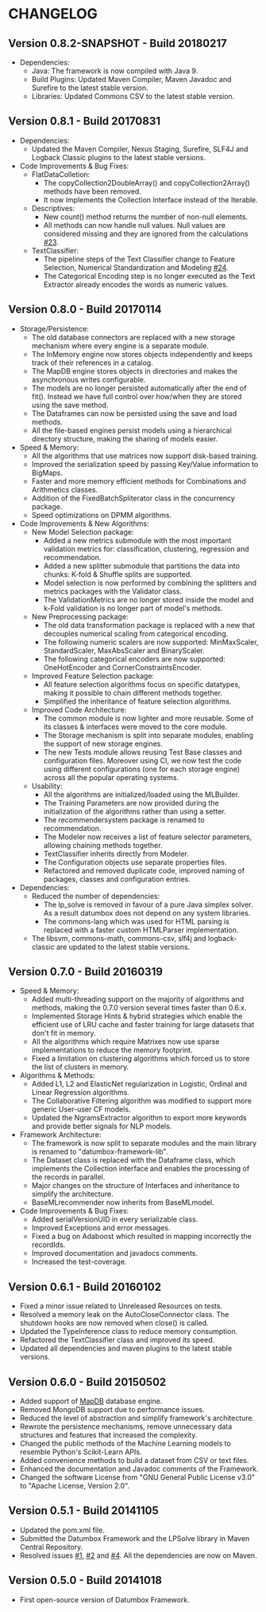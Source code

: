 CHANGELOG
=========

Version 0.8.2-SNAPSHOT - Build 20180217
---------------------------------------

- Dependencies:
    - Java: The framework is now compiled with Java 9.
    - Build Plugins: Updated Maven Compiler, Maven Javadoc and Surefire to the latest stable version.
	- Libraries: Updated Commons CSV to the latest stable version.

Version 0.8.1 - Build 20170831
------------------------------

- Dependencies:
	- Updated the Maven Compiler, Nexus Staging, Surefire, SLF4J and Logback Classic plugins to the latest stable versions. 
- Code Improvements & Bug Fixes:
	- FlatDataColletion:
		- The copyCollection2DoubleArray() and copyCollection2Array() methods have been removed.
		- It now implements the Collection Interface instead of the Iterable.
	- Descriptives:
		- New count() method returns the number of non-null elements.
		- All methods can now handle null values. Null values are considered missing and they are ignored from the calculations [#23](https://github.com/datumbox/datumbox-framework/issues/23).
	- TextClassifier:
		- The pipeline steps of the Text Classifier change to Feature Selection, Numerical Standardization and Modeling [#24](https://github.com/datumbox/datumbox-framework/issues/24).
		- The Categorical Encoding step is no longer executed as the Text Extractor already encodes the words as numeric values.

Version 0.8.0 - Build 20170114
------------------------------

- Storage/Persistence:
    - The old database connectors are replaced with a new storage mechanism where every engine is a separate module.
    - The InMemory engine now stores objects independently and keeps track of their references in a catalog.
    - The MapDB engine stores objects in directories and makes the asynchronous writes configurable.
    - The models are no longer persisted automatically after the end of fit(). Instead we have full control over how/when they are stored using the save method.
    - The Dataframes can now be persisted using the save and load methods.
    - All the file-based engines persist models using a hierarchical directory structure, making the sharing of models easier.
- Speed & Memory:
    - All the algorithms that use matrices now support disk-based training.
    - Improved the serialization speed by passing Key/Value information to BigMaps.
    - Faster and more memory efficient methods for Combinations and Arithmetics classes.
    - Addition of the FixedBatchSpliterator class in the concurrency package.
    - Speed optimizations on DPMM algorithms.
- Code Improvements & New Algorithms:
    - New Model Selection package:
        - Added a new metrics submodule with the most important validation metrics for: classification, clustering, regression and recommendation.
        - Added a new splitter submodule that partitions the data into chunks: K-fold & Shuffle splits are supported.
        - Model selection is now performed by combining the splitters and metrics packages with the Validator class.
        - The ValidationMetrics are no longer stored inside the model and k-Fold validation is no longer part of model's methods.
    - New Preprocessing package:
        - The old data transformation package is replaced with a new that decouples numerical scaling from categorical encoding.
        - The following numeric scalers are now supported: MinMaxScaler, StandardScaler, MaxAbsScaler and BinaryScaler.
        - The following categorical encoders are now supported: OneHotEncoder and CornerConstraintsEncoder.
    - Improved Feature Selection package:
        - All feature selection algorithms focus on specific datatypes, making it possible to chain different methods together.
        - Simplified the inheritance of feature selection algorithms.
    - Improved Code Architecture:
        - The common module is now lighter and more reusable. Some of its classes & interfaces were moved to the core module.
        - The Storage mechanism is split into separate modules, enabling the support of new storage engines.
        - The new Tests module allows reusing Test Base classes and configuration files. Moreover using CI, we now test the code using different configurations (one for each storage engine) across all the popular operating systems.
    - Usability:
        - All the algorithms are initialized/loaded using the MLBuilder.
        - The Training Parameters are now provided during the initialization of the algorithms rather than using a setter.
        - The recommendersystem package is renamed to recommendation.
        - The Modeler now receives a list of feature selector parameters, allowing chaining methods together.
        - TextClassifier inherits directly from Modeler.
        - The Configuration objects use separate properties files.
        - Refactored and removed duplicate code, improved naming of packages, classes and configuration entries.
- Dependencies:
    - Reduced the number of dependencies:
        - The lp_solve is removed in favour of a pure Java simplex solver. As a result datumbox does not depend on any system libraries.
        - The commons-lang which was used for HTML parsing is replaced with a faster custom HTMLParser implementation.
    - The libsvm, commons-math, commons-csv, slf4j and logback-classic are updated to the latest stable versions.

Version 0.7.0 - Build 20160319
------------------------------

- Speed & Memory:
	- Added multi-threading support on the majority of algorithms and methods, making the 0.7.0 version several times faster than 0.6.x.
	- Implemented Storage Hints & hybrid strategies which enable the efficient use of LRU cache and faster training for large datasets that don't fit in memory.
	- All the algorithms which require Matrixes now use sparse implementations to reduce the memory footprint.
	- Fixed a limitation on clustering algorithms which forced us to store the list of clusters in memory.
- Algorithms & Methods:
	- Added L1, L2 and ElasticNet regularization in Logistic, Ordinal and Linear Regression algorithms.
	- The Collaborative Filtering algorithm was modified to support more generic User-user CF models.	
	- Updated the NgramsExtractor algorithm to export more keywords and provide better signals for NLP models.
- Framework Architecture: 
	- The framework is now split to separate modules and the main library is renamed to "datumbox-framework-lib".
	- The Dataset class is replaced with the Dataframe class, which implements the Collection interface and enables the processing of the records in parallel. 
	- Major changes on the structure of Interfaces and inheritance to simplify the architecture.
	- BaseMLrecommender now inherits from BaseMLmodel.
- Code Improvements & Bug Fixes:
	- Added serialVersionUID in every serializable class.
	- Improved Exceptions and error messages.
	- Fixed a bug on Adaboost which resulted in mapping incorrectly the recordIds.
	- Improved documentation and javadocs comments.
	- Increased the test-coverage.

Version 0.6.1 - Build 20160102
------------------------------

- Fixed a minor issue related to Unreleased Resources on tests.
- Resolved a memory leak on the AutoCloseConnector class. The shutdown hooks are now removed when close() is called.
- Updated the TypeInference class to reduce memory consumption.
- Refactored the TextClassifier class and improved its speed.
- Updated all dependencies and maven plugins to the latest stable versions.

Version 0.6.0 - Build 20150502
------------------------------

- Added support of [MapDB](http://www.mapdb.org/) database engine.
- Removed MongoDB support due to performance issues.
- Reduced the level of abstraction and simplify framework's architecture.
- Rewrote the persistence mechanisms, remove unnecessary data structures and features that increased the complexity.
- Changed the public methods of the Machine Learning models to resemble Python's Scikit-Learn APIs.
- Added convenience methods to build a dataset from CSV or text files.
- Enhanced the documentation and Javadoc comments of the Framework.
- Changed the software License from "GNU General Public License v3.0" to "Apache License, Version 2.0".

Version 0.5.1 - Build 20141105
------------------------------

- Updated the pom.xml file.
- Submitted the Datumbox Framework and the LPSolve library in Maven Central Repository.
- Resolved issues [#1](https://github.com/datumbox/datumbox-framework/issues/1), [#2](https://github.com/datumbox/datumbox-framework/issues/2) and [#4](https://github.com/datumbox/datumbox-framework/issues/4). All the dependencies are now on Maven.

Version 0.5.0 - Build 20141018
------------------------------

- First open-source version of Datumbox Framework.

